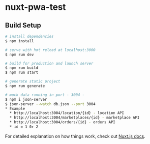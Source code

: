 # nuxt-pwa-test

## Build Setup

```bash
# install dependencies
$ npm install

# serve with hot reload at localhost:3000
$ npm run dev

# build for production and launch server
$ npm run build
$ npm run start

# generate static project
$ npm run generate

# mock data running in port - 3004 - 
$ npm i json-server
$ json-server --watch db.json --port 3004
* Example
  * http://localhost:3004/location/{id} - location API
  * http://localhost:3004/marketplaces/{id} - marketplace API
  * http://localhost:3004/orders/{id} - orders API
  * id = 1 0r 2

```

For detailed explanation on how things work, check out [Nuxt.js docs](https://nuxtjs.org).
